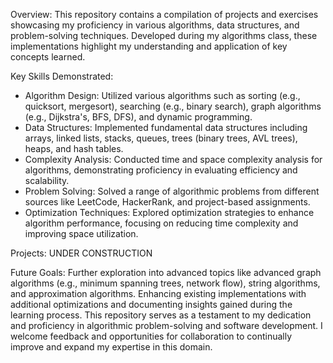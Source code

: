 Overview:
  This repository contains a compilation of projects and exercises showcasing my proficiency in various algorithms, data
  structures, and problem-solving techniques. Developed during my algorithms class, these implementations highlight my understanding    and application of key concepts learned.

Key Skills Demonstrated:
  - Algorithm Design: Utilized various algorithms such as sorting (e.g., quicksort, mergesort), searching (e.g., binary search),   graph algorithms (e.g., Dijkstra's, BFS, DFS), and dynamic programming.
  - Data Structures: Implemented fundamental data structures including arrays, linked lists, stacks, queues, trees (binary trees, AVL   trees), heaps, and hash tables.
  - Complexity Analysis: Conducted time and space complexity analysis for algorithms, demonstrating proficiency in evaluating efficiency and scalability.
  - Problem Solving: Solved a range of algorithmic problems from different sources like LeetCode, HackerRank, and project-based assignments.
  - Optimization Techniques: Explored optimization strategies to enhance algorithm performance, focusing on reducing time complexity and improving space utilization.

Projects: UNDER CONSTRUCTION

Future Goals:
Further exploration into advanced topics like advanced graph algorithms (e.g., minimum spanning trees, network flow), string algorithms, and approximation algorithms. Enhancing existing implementations with additional optimizations and documenting insights gained during the learning process. This repository serves as a testament to my dedication and proficiency in algorithmic problem-solving and software development. I welcome feedback and opportunities for collaboration to continually improve and expand my expertise in this domain.
